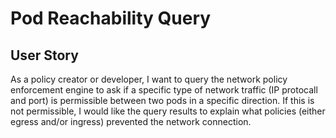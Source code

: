 # Pod Reachability Query

## User Story

As a policy creator or developer, I want to query the network policy enforcement
engine to ask if a specific type of network traffic (IP protocall and port) is
permissible between two pods in a specific direction. If this is not
permissible, I would like the query results to explain what policies (either
egress and/or ingress) prevented the network connection.


